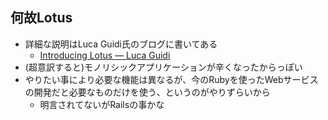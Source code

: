 
## 何故Lotus

* 詳細な説明はLuca Guidi氏のブログに書いてある
  * [Introducing Lotus — Luca Guidi](http://lucaguidi.com/2014/06/23/introducing-lotus.html)
* (超意訳すると)モノリシックアプリケーションが辛くなったからっぽい
* やりたい事により必要な機能は異なるが、今のRubyを使ったWebサービスの開発だと必要なものだけを使う、というのがやりずらいから
  * 明言されてないがRailsの事かな
